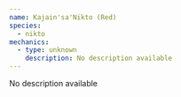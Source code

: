 ```yaml
---
name: Kajain'sa'Nikto (Red)
species:
  - nikto
mechanics:
  - type: unknown
    description: No description available
---
```

No description available
